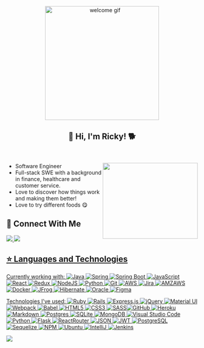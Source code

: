 <p align="center">
<img src="https://acegif.com/wp-content/uploads/2021/4fh5wi/welcome-15.gif" alt="welcome gif" width="300"/>
</p>

<p align="center">
  <h2 align="center">👋 Hi, I'm Ricky! 🐕</h2>
</p>

<br>
<p><img src="https://pa1.narvii.com/6697/2e36bcc7f6072df06adad373ff4f1fae85976f7f_hq.gif" align="right" width="250" height="200"/></p>
<ul> 
  <li>
    <b></b> Software Engineer
  </li>
  <li>
    <b></b> Full-stack SWE with a background in finance, healthcare and customer service.
  </li>
  <li>
    <b></b> Love to discover how things work and making them better!
  </li>
  <li>
    <b></b> Love to try different foods 😋
  </li>
</ul>



## 💬 Connect With Me

  <a href="https://lordrickyz.github.io/"><img src="https://img.shields.io/badge/-Website-blueviolet?style=for-the-badge"/>
  <a href="https://www.linkedin.com/in/rickyzhengs/"><img src="https://img.shields.io/badge/-LinkedIn-blue?style=for-the-badge&logo=Linkedin&logoColor=white"/>

<!-- 
## ⭐️ GitHub Stats ⭐️

<p align="center">
  <a href="https://github.com/lordrickyz">
    <img height="180em" src="https://github-readme-stats.vercel.app/api?username=lordrickyz&theme=buefy&count_private=true&show_icons=true&include_all_commits=true"/>
    <img height="180em" src="https://github-readme-stats-eight-theta.vercel.app/api/top-langs/?username=lordrickyz&theme=buefy&layout=compact&langs_count=6"/>
  </a>
</p>
 -->

## ⭐️ Languages and Technologies
Currently working with: ![Java](https://img.shields.io/badge/Java-ED8B00?style=for-the-badge&logo=java&logoColor=white) ![Spring](https://img.shields.io/static/v1?style=for-the-badge&message=Spring&color=000000&logo=Spring&logoColor=FFFFFF&label=)
![Spring Boot](https://img.shields.io/static/v1?style=for-the-badge&message=Spring+Boot&color=6DB33F&logo=Spring+Boot&logoColor=FFFFFF&label=) ![JavaScript](https://img.shields.io/badge/javascript-%23323330.svg?style=for-the-badge&logo=javascript&logoColor=%23F7DF1E) ![React](https://img.shields.io/badge/react-%2320232a.svg?style=for-the-badge&logo=react&logoColor=%2361DAFB) ![Redux](https://img.shields.io/badge/redux-%23593d88.svg?style=for-the-badge&logo=redux&logoColor=white) ![NodeJS](https://img.shields.io/badge/node.js-6DA55F?style=for-the-badge&logo=node.js&logoColor=white) ![Python](https://img.shields.io/badge/Python-14354C?style=for-the-badge&logo=python&logoColor=white) ![Git](https://img.shields.io/badge/git-%23F05033.svg?style=for-the-badge&logo=git&logoColor=white) ![AWS](https://img.shields.io/badge/AWS-%23FF9900.svg?style=for-the-badge&logo=amazon-aws&logoColor=white) ![Jira](https://img.shields.io/badge/jira-%230A0FFF.svg?style=for-the-badge&logo=jira&logoColor=white) ![AMZAWS](https://img.shields.io/badge/Amazon_AWS-232F3E?style=for-the-badge&logo=amazon-aws&logoColor=white) ![Docker](https://img.shields.io/badge/docker-%230db7ed.svg?style=for-the-badge&logo=docker&logoColor=white) ![JFrog](https://img.shields.io/static/v1?style=for-the-badge&message=JFrog&color=222222&logo=JFrog&logoColor=41BF47&label=) ![Hibernate](https://img.shields.io/static/v1?style=for-the-badge&message=Hibernate&color=59666C&logo=Hibernate&logoColor=FFFFFF&label=) ![Oracle](https://img.shields.io/static/v1?style=for-the-badge&message=Oracle&color=F80000&logo=Oracle&logoColor=FFFFFF&label=) ![Figma](https://img.shields.io/badge/Figma-e04a34?style=for-the-badge&logo=Figma&logoColor=white) 




Technologies I've used:
![Ruby](https://img.shields.io/badge/ruby-%23CC342D.svg?style=for-the-badge&logo=ruby&logoColor=white) ![Rails](https://img.shields.io/badge/rails-%23CC0000.svg?style=for-the-badge&logo=ruby-on-rails&logoColor=white) ![Express.js](https://img.shields.io/badge/express.js-%23404d59.svg?style=for-the-badge&logo=express&logoColor=%2361DAFB) ![jQuery](https://img.shields.io/badge/jquery-%230769AD.svg?style=for-the-badge&logo=jquery&logoColor=white) ![Material UI](https://img.shields.io/badge/materialui-%230081CB.svg?style=for-the-badge&logo=material-ui&logoColor=white) ![Webpack](https://img.shields.io/badge/webpack-%238DD6F9.svg?style=for-the-badge&logo=webpack&logoColor=black) ![Babel](https://img.shields.io/badge/Babel-F9DC3e?style=for-the-badge&logo=babel&logoColor=black) ![HTML5](https://img.shields.io/badge/html5-%23E34F26.svg?style=for-the-badge&logo=html5&logoColor=white) ![CSS3](https://img.shields.io/badge/css3-%231572B6.svg?style=for-the-badge&logo=css3&logoColor=white) 	![SASS](https://img.shields.io/badge/SASS-hotpink.svg?style=for-the-badge&logo=SASS&logoColor=white)![GitHub](https://img.shields.io/badge/github-%23121011.svg?style=for-the-badge&logo=github&logoColor=white) ![Heroku](https://img.shields.io/badge/heroku-%23430098.svg?style=for-the-badge&logo=heroku&logoColor=white) ![Markdown](https://img.shields.io/badge/markdown-%23000000.svg?style=for-the-badge&logo=markdown&logoColor=white) ![Postgres](https://img.shields.io/badge/postgres-%23316192.svg?style=for-the-badge&logo=postgresql&logoColor=white) ![SQLite](https://img.shields.io/badge/sqlite-%2307405e.svg?style=for-the-badge&logo=sqlite&logoColor=white) ![MongoDB](https://img.shields.io/badge/MongoDB-%234ea94b.svg?style=for-the-badge&logo=mongodb&logoColor=white)
![Visual Studio Code](https://img.shields.io/badge/Visual%20Studio%20Code-0078d7.svg?style=for-the-badge&logo=visual-studio-code&logoColor=white)
![Python](https://img.shields.io/badge/python-3670A0?style=for-the-badge&logo=python&logoColor=ffdd54)
![Flask](https://img.shields.io/badge/flask-%23000.svg?style=for-the-badge&logo=flask&logoColor=white)
![ReactRouter](https://img.shields.io/badge/React_Router-CA4245?style=for-the-badge&logo=react-router&logoColor=white)
![JSON](https://img.shields.io/badge/json-5E5C5C?style=for-the-badge&logo=json&logoColor=white)
![JWT](https://img.shields.io/badge/JWT-black?style=for-the-badge&logo=JSON%20web%20tokens)
![PostgreSQL](https://img.shields.io/badge/PostgreSQL-316192?style=for-the-badge&logo=postgresql&logoColor=white)
![Sequelize](https://img.shields.io/badge/Sequelize-52B0E7?style=for-the-badge&logo=Sequelize&logoColor=white)
![NPM](https://img.shields.io/badge/npm-CB3837?style=for-the-badge&logo=npm&logoColor=white)
![Ubuntu](https://img.shields.io/badge/Ubuntu-E95420?style=for-the-badge&logo=ubuntu&logoColor=white)
![IntelliJ](https://img.shields.io/badge/IntelliJ_IDEA-000000.svg?style=for-the-badge&logo=intellij-idea&logoColor=white)
![Jenkins](https://img.shields.io/badge/Jenkins-D24939?style=for-the-badge&logo=Jenkins&logoColor=white)
 
![](https://komarev.com/ghpvc/?username=lordricky&color=99badd&style=for-the-badge)
    
<!-- <p><img src="https://thumbs.gfycat.com/GroundedPresentAstrangiacoral-max-1mb.gif" align="right" width="250" height="200"/></p> -->
<!--<a href="https://github.com/lordrickyz">
  <img height="180em" src="https://github-readme-stats-eight-theta.vercel.app/api/top-langs/?username=lordrickyz&theme=buefy&layout=compact&langs_count=6"/>
</a> -->
 
<!-- ## 💻 Projects 💻

[![](https://github-readme-stats.vercel.app/api/pin/?username=lordrickyz&repo=bubble-pop&theme=buefy)](https://github.com/lordrickyz/bubble-pop)
[![](https://github-readme-stats.vercel.app/api/pin/?username=lordrickyz&repo=groupride&theme=buefy)](https://github.com/lordrickyz/groupride)
[![](https://github-readme-stats.vercel.app/api/pin/?username=lordrickyz&repo=Jello&theme=buefy)](https://github.com/lordrickyz/Jello)
[![](https://github-readme-stats.vercel.app/api/pin/?username=lordrickyz&repo=mintrello&theme=buefy)](https://github.com/lordrickyz/mintrello) -->
